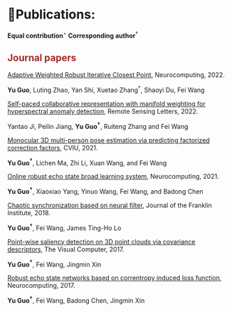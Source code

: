 # 📝Publications:
**Equal contribution**$^\star$
**Corresponding author**$^\dagger$

## <span style="color:brown">Journal papers</span>
<!-- <div class='paper-box'><div class='paper-box-image'><div class="badge">Remote Sensing Letters 2022</div><img src='images/pub/posetrans.gif' type="video/mp4`" alt="sym" width="100%"></div>
<div class='paper-box-text' markdown="1"> -->

[Adaptive Weighted Robust Iterative Closest Point](https://www.sciencedirect.com/science/article/pii/S0925231222010323), Neurocomputing, 2022.

**Yu Guo**, Luting Zhao, Yan Shi, Xuetao Zhang$^\dagger$, Shaoyi Du, Fei Wang

[Self-paced collaborative representation with manifold weighting for hyperspectral anomaly detection](https://www.tandfonline.com/doi/full/10.1080/2150704X.2022.2057824), Remote Sensing Letters, 2022.

Yantao Ji, Peilin Jiang, **Yu Guo$^\dagger$**, Ruiteng Zhang and Fei Wang

<!-- <strong><span class='show_paper_citations' data='3xd3EAAAAJ:ufrVoPGSRksC'></span></strong>
- A neural video rendering framework coupled with an image-translation-based dynamic details generation network (D2G-Net), which fully utilizes both the stability of explicit 3D features and the capacity of learning components.
</div>
</div> -->


[Monocular 3D multi-person pose estimation via predicting factorized correction factors](https://www.sciencedirect.com/science/article/pii/S1077314221001223), CVIU, 2021.

**Yu Guo$^\dagger$**, Lichen Ma, Zhi Li, Xuan Wang, and Fei Wang


[Online robust echo state broad learning system](https://www.sciencedirect.com/science/article/pii/S0925231221012960), Neurocomputing, 2021.

**Yu Guo$^\dagger$**, Xiaoxiao Yang, Yinuo Wang, Fei Wang, and Badong Chen

[Chaotic synchronization based on neural filter](https://www.sciencedirect.com/science/article/pii/S0016003217301448), Journal of the Franklin Institute, 2018.

**Yu Guo$^\dagger$**, Fei Wang, James Ting-Ho Lo

[Point-wise saliency detection on 3D point clouds via covariance descriptors](https://link.springer.com/article/10.1007/s00371-017-1416-3), The Visual Computer, 2017.

**Yu Guo$^\dagger$**, Fei Wang, Jingmin Xin

[Robust echo state networks based on correntropy induced loss function](https://www.sciencedirect.com/science/article/pii/S0925231217310536), Neurocomputing, 2017.

**Yu Guo$^\dagger$**, Fei Wang, Badong Chen, Jingmin Xin









<!--
# 🎖 Honors and Awards
- *2021.10* Lorem ipsum dolor sit amet, consectetur adipiscing elit. Vivamus ornare aliquet ipsum, ac tempus justo dapibus sit amet. 
- *2021.09* Lorem ipsum dolor sit amet, consectetur adipiscing elit. Vivamus ornare aliquet ipsum, ac tempus justo dapibus sit amet. 

# 📖 Educations
- *2019.06 - 2022.04 (now)*, Lorem ipsum dolor sit amet, consectetur adipiscing elit. Vivamus ornare aliquet ipsum, ac tempus justo dapibus sit amet. 
- *2015.09 - 2019.06*, Lorem ipsum dolor sit amet, consectetur adipiscing elit. Vivamus ornare aliquet ipsum, ac tempus justo dapibus sit amet. 

# 💬 Invited Talks
- *2021.06*, Lorem ipsum dolor sit amet, consectetur adipiscing elit. Vivamus ornare aliquet ipsum, ac tempus justo dapibus sit amet. 
- *2021.03*, Lorem ipsum dolor sit amet, consectetur adipiscing elit. Vivamus ornare aliquet ipsum, ac tempus justo dapibus sit amet.  \| [\[video\]](https://github.com/)

# 💻 Internships
- *2019.05 - 2020.02*, [Lorem](https://github.com/), China.
-->
